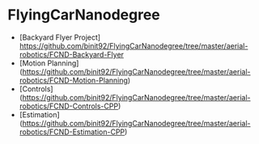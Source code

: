 # FlyingCarNanodegree

+ [Backyard Flyer Project] https://github.com/binit92/FlyingCarNanodegree/tree/master/aerial-robotics/FCND-Backyard-Flyer
+ [Motion Planning] (https://github.com/binit92/FlyingCarNanodegree/tree/master/aerial-robotics/FCND-Motion-Planning)
+ [Controls] (https://github.com/binit92/FlyingCarNanodegree/tree/master/aerial-robotics/FCND-Controls-CPP)
+ [Estimation] (https://github.com/binit92/FlyingCarNanodegree/tree/master/aerial-robotics/FCND-Estimation-CPP)
